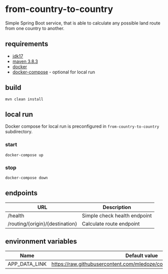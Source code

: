 # from-country-to-country

Simple Spring Boot service, that is able to calculate any possible land route from one country to another.

## requirements

- [jdk17](https://adoptium.net/)
- [maven 3.8.3](https://maven.apache.org/)
- [docker](https://docs.docker.com/get-docker/)
- [docker-compose](https://docs.docker.com/compose/) - optional for local run

## build

```
mvn clean install
```

## local run

Docker compose for local run is preconfigured in `from-country-to-country` subdirectory.

### start

```
docker-compose up
```

### stop

```
docker-compose down
```

## endpoints

| URL                              | Description                  |
|----------------------------------|------------------------------|
| /health                          | Simple check health endpoint |
| /routing/{origin}/{destination}  | Calculate route endpoint     |

## environment variables

|Name| Default value                                                             | Description |
|---|---------------------------------------------------------------------------|-------------|
|APP_DATA_LINK|https://raw.githubusercontent.com/mledoze/countries/master/countries.json| Data URL    |
